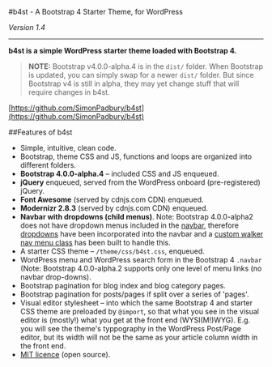 #b4st - A Bootstrap 4 Starter Theme, for WordPress

*Version 1.4*

------------------

**b4st is a simple WordPress starter theme loaded with Bootstrap 4.**

> **NOTE:** Bootstrap v4.0.0-alpha.4 is in the `dist/` folder. When Bootstrap is updated, you can simply swap for a newer `dist/` folder. But since Bootstrap v4 is still in alpha, they may yet change stuff that will require changes in b4st.

[https://github.com/SimonPadbury/b4st](https://github.com/SimonPadbury/b4st)

##Features of b4st

* Simple, intuitive, clean code.
* Bootstrap, theme CSS and JS, functions and loops are organized into different folders.
* **Bootstrap 4.0.0-alpha.4** – included CSS and JS enqueued.
* **jQuery** enqueued, served from the WordPress onboard (pre-registered) jQuery.
* **Font Awesome** (served by cdnjs.com CDN) enqueued.
* **Modernizr 2.8.3** (served by cdnjs.com CDN) enqueued.
* **Navbar with dropdowns (child menus)**. Note: Bootstrap 4.0.0-alpha2 does not have dropdown menus included in the [navbar](http://v4-alpha.getbootstrap.com/components/navbar/), therefore [dropdowns](http://v4-alpha.getbootstrap.com/components/dropdowns/) have been incorporated into the navbar and a [custom walker nav menu class](https://github.com/SimonPadbury/b4st/blob/master/functions/navbar.php) has been built to handle this. 
* A starter CSS theme – `/theme/css/b4st.css`, enqueued.
* WordPress menu and WordPress search form in the Bootstrap 4 `.navbar` (Note: Bootstrap 4.0.0-alpha.2 supports only one level of menu links (no navbar drop-downs).
* Bootstrap pagination for blog index and blog category pages.
* Bootstrap pagination for posts/pages if split over a series of 'pages'.
* Visual editor stylesheet – into which the same Bootstrap 4 and starter CSS theme are preloaded by `@import`, so that what you see in the visual editor is (mostly!) what you get at the front end (WYSI(M!)WYG). E.g. you will see the theme's typpography in the WordPress Post/Page editor, but its width will not be the same as your article column width in the front end.
* [MIT licence](http://opensource.org/licenses/MIT) (open source).
